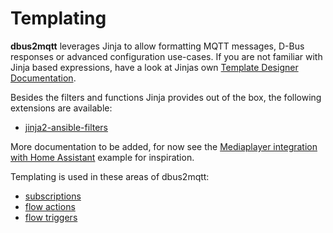 # Templating

**dbus2mqtt** leverages Jinja to allow formatting MQTT messages, D-Bus responses or advanced configuration use-cases. If you are not familiar with Jinja based expressions, have a look at Jinjas own [Template Designer Documentation](https://jinja.palletsprojects.com/en/stable/templates/).

Besides the filters and functions Jinja provides out of the box, the following extensions are available:

* [jinja2-ansible-filters](https://pypi.org/project/jinja2-ansible-filters/)

More documentation to be added, for now see the [Mediaplayer integration with Home Assistant](../examples/home_assistant_media_player.md) example for inspiration.

Templating is used in these areas of dbus2mqtt:

* [subscriptions](../subscriptions.md)
* [flow actions](../flows/flow_actions.md)
* [flow triggers](../flows/flow_triggers.md)
